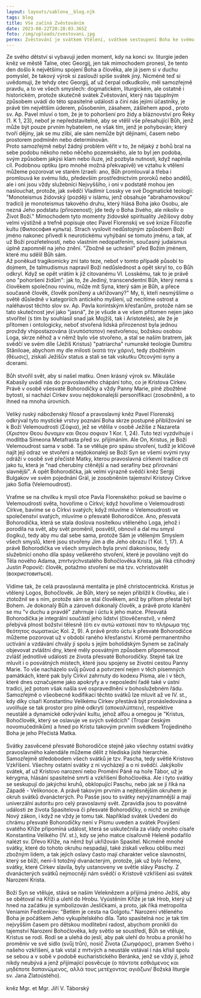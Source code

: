 ```yaml
---
layout: layouts/sablona__blog.njk
tags: blog
title: Vše začíná Zvěstováním
date: 2023-08-22T20:28:03.365Z
foto: /img/uploads/zvestovani.jpg
perex: Zvěstování je svátkem Vtělení, svátkem sestoupení Boha ke svému stvoření.
---
```

<!--StartFragment-->

 Ze svého dětství si vybavuji jeden moment, kdy na konci sv. liturgie jeden kněz ve městě Talne, otec Georgij, jen tak mimochodem pronesl, že tento den došlo k největšímu spojení Boha a člověka, ale já jsem si v duchu pomyslel, že takový výrok si zaslouží spíše svátek jiný. Nicméně teď si uvědomuji, že tehdy otec Georgij, ať už čerpal odkudkoliv, měl samozřejmě pravdu, a to ve všech smyslech: dogmatickém, liturgickém, ale ostatně i historickém, protože skutečně svátek Zvěstování, který nás tajuplným způsobem uvádí do této spasitelné události a činí nás jejími účastníky, je právě tím největším úderem, působením, zásahem, zášlehem apod., proto sv. Ap. Pavel mluví o tom, že je to pohoršení pro židy a bláznovství pro Řeky (1. K 1, 23), neboť je nepředstavitelné, aby se vtělil vše přesahující Bůh, jenž může být pouze prvním hybatelem, ne však tím, jenž je pohybován; který tvoří dějiny, jak se mu zlíbí, ale sám nemůže být dějinami, časem nebo prostorem podmíněn nebo determinován.\
Proto samozřejmě nebyl žádný problém věřit v to, že nějaký z bohů bral na sebe podobu někoho nebo něčeho pozemského, ale to byl jen podoba, svým způsobem jakýsi klam nebo iluze, jež pozbyla nutnosti, když naplnila cíl. Podobnou optiku (pro mnohé možná překvapivě) ve vztahu k vtělení můžeme pozorovat ve starém Izraeli: ano, Bůh promlouval a třeba i promlouvá ke svému lidu, především prostřednictvím proroků nebo andělů, ale i oni jsou vždy služebníci Nejvyššího, i oni v podstatě mohou jen naslouchat, protože, jak svědčí Vladimir Lossky ve své Dogmatické teologii: "Monoteismus židovský (později v islámu, jenž obsahuje "abrahamovskou" tradici) je monoteismus takového druhu, který hlásá Boha jako Osobu, ale nezná Jeho podstatu (přirozenost); jde tedy o Boha živého, ale nikoliv o Život Boží." Mimochodem tyto momenty židovské spirituality Ježíšovy doby velmi výstižně a trefně popisuje otec Pavel Florenskij ve své knize Filozofie kultu (Философия культа). Strach vyslovit nedůstojným způsobem Boží jméno nakonec přivedl k neurotickému vyhýbání se tomuto jménu, a tak, ať už Boží prozřetelností, nebo vlastním nedopatřením, současný judaismus úplně zapomněl na jeho znění. "Zbožně se uchránil" před Božím jménem, které mu sdělil Bůh sám.\
Až poněkud tragikomicky zní tato teze, neboť v tomto případě působí to dojmem, že talmudismus napravil Boží nedůslednost a opět skryl to, co Bůh odkryl. Když se opět vrátím k již citovanému Vl. Losskému, tak to je právě ono "pohoršení židům": jak to, že Jediný, transcendentní Bůh, který nemá s člověkem společnou rovinu, může mít Syna, který sám je Bůh, a přece současně člověk, člověk ponížený a ukřižovaný?" My, ti, kteří nesmýšlíme o světě důsledně v kategoriích antického myšlení, už necítíme ostrost a naléhavost těchto slov sv. Ap. Pavla korintským křesťanům, protože nám se tato skutečnost jeví jako "jasná", že je všude a ve všem přítomen nejen jako stvořitel (s tím by souhlasil snad jak Mojžíš, tak i Aristotelés), ale že je přítomen i ontologicky, neboť stvořená lidská přirozenost byla jednou provždy vhipostazována (ένυπόστατον) nestvořenou, božskou osobou Loga, skrze něhož a v němž bylo vše stvořeno, a stal se naším bratrem, jak svědčí ve svém díle (Ježíš Kristus) "patriarcha" rumunské teologie Dumitru Stăniloae, abychom my dle milosti (κατά την χάριν), tedy zbožtěním (θέωσις), získali Ježíšův status a stali se tak vskutku Otcovými syny a dcerami.\
\
Bůh stvořil svět, aby si našel matku. Onen krásný výrok sv. Mikuláše Kabasily uvádí nás do pravoslavného chápání toho, co je Kristova Církev. Právě v osobě všesvaté Bohorodičky a vždy Panny Marie, plně zbožtěné bytosti, si nachází Církev svou nejdokonalejší personifikaci (zosobnění), a to ihned na mnoha úrovních.\
\
Veliký ruský náboženský filosof a pravoslavný kněz Pavel Florenskij odkrýval tyto mystické vrstvy poznání Boha skrze postupné přibližování se k Boží Velemoudrosti (Σόφια), jež se vtělila v osobě Ježíše z Nazareta (Χριστον Θεου δυναμιν και Θεου σοφιαν 1 Kor. 1, 24). Tuto tezi vyzdvihuje i modlitba Simeona Metafrasta před sv. přijímáním. Ale On, Kristus, je Boží Velemoudrost sama v sobě. Ta se vtěluje pro spásu stvoření, tudíž je klíčové najít její odraz ve stvoření a nejdokonaleji se Boží Syn se všemi svými rysy odráží v osobě své přečisté Matky, kterou pravoslavná církevní tradice ctí jako tu, která je "nad cherubíny ctěnější a nad serafíny bez přirovnání slavnější". A opět Bohorodička, jak velmi výrazně svědčí kněz Sergij Bulgakov ve svém pojednání Grál, je zosobněním tajemství Kristovy Církve jako Sofia (Velemoudrost).\
\
Vraťme se na chvilku k mysli otce Pavla Florenského: pokud se bavíme o Velemoudrosti světa, hovoříme o Církvi; když hovoříme o Velemoudrosti Církve, bavíme se o Církvi svatých; když mluvíme o Velemoudrosti ve společenství svatých, mluvíme o přesvaté Bohorodičce. Ano, přesvatá Bohorodička, která se stala doslova nositelkou vtěleného Loga, jehož i porodila na svět, aby svět proměnil, posvětil, obnovil a dal mu smysl (logiku), tedy aby mu dal sebe sama, protože Sám je vtěleným Smyslem všech smyslů, které jsou stvořeny Jím a dle Jeho obrazu (1 Kol. 1, 17). A právě Bohorodička ve všech smyslech byla první diakonisou, tedy služebnící onoho díla spásy veškerého stvoření, které je povoláno vejít do Těla nového Adama, zmrtvýchvstalého Bohočlověka Krista, jak říká ctihodný Justin Popovič: člověk, potažmo stvoření se má tzv. vchristovatět (вохристовиться).\
\
Vidíme tak, že celá pravoslavná mentalita je plně christocentrická. Kristus je vtělený Logos, Bohočlověk. Je Bůh, který se nejen přiblížil k člověku, ale i ztotožnil se s ním, protože sám se stal člověkem, aniž by přitom přestal být Bohem. Je dokonalý Bůh a zároveň dokonalý člověk, a právě proto klanění se mu "v duchu a pravdě" zahrnuje i úctu k jeho matce. Přesvatá Bohorodička je integrální součástí jeho lidství (člověčenství), v němž přebývá plnost božství tělesně (ότι εν αυτώ κατοικεί παν το πλήρωμα της θεότητος σωματικώς Kol. 2, 9). A právě proto úctu k přesvaté Bohorodičce můžeme pozorovat už v období raného křesťanství. Kromě permanentního uctívání a vzdávání chvály jí spolu s jejím boholidským Synem se začínaly objevovat zvláštní dny, které měly posvátným způsobem připomenout zvlášť jednotlivé události ze života přesvaté Bohorodičky. Stejně tak lze mluvit i o posvátných místech, které jsou spojeny se životní cestou Panny Marie. To vše nacházelo svůj původ a potvrzení nejen v těch písemných památkách, které pak byly Církví zahrnuty do kodexu Písma, ale i v těch, které dnes označujeme jako apokryfy a v neposlední řadě také v ústní tradici, jež potom však našla své ospravedlnění v bohoslužebném řádu. Samozřejmě o všeobecné kodifikaci těchto svátků lze mluvit až ve IV. st., kdy díky císaři Konstantinu Velikému Církev přestává být pronásledována a uvolňuje se tak prostor pro plné odkrytí (αποκαλύπτειν), respektive neustálé a dynamické odkrývání kultu, jehož alfou a omegou je "Kristus, Bohočlověk, který se oslavuje ve svých svědcích" (Tropar českým novomučedníkům) a hned po Kristu takovým prvním svědkem Trojjediného Boha je jeho Přečistá Matka.\
\
Svátky zasvěcené přesvaté Bohorodičce stejně jako všechny ostatní svátky pravoslavného kalendáře můžeme dělit z hlediska jisté hierarchie. Samozřejmě středobodem všech svátků je tzv. Pascha, tedy světlé Kristovo Vzkříšení. Všechny ostatní svátky z ni vycházejí a o ni svědčí. Jakýkoliv svátek, ať už Kristovo narození nebo Promění Páně na hoře Tábor, už je kérygma, hlásání spasitelné smrti a vzkříšení Bohočlověka. Ale i tyto svátky se seskupují do jakýchsi kruhů, obklopující Paschu, nebo jak se jí říká na Západě - Velikonoce. A právě takovým prvním a nejtěsnějším okruhem je okruh svátků dvanácterých. Po Pasše jsou to svátky nejvýznamnější a mají univerzální autoritu pro celý pravoslavný svět. Zpravidla jsou to posvátné události ze života Spasitelova či přesvaté Bohorodičky, o nichž se zmiňuje Nový zákon, i když ne vždy je tomu tak. Například svátek Uvedení do chrámu přesvaté Bohorodičky není v Písmu uveden a svátek Povýšení svatého Kříže připomíná událost, která se uskutečnila za vlády onoho císaře Konstantina Velikého (IV. st.), kdy se jeho matce císařovně Heleně podařilo nalézt sv. Dřevo Kříže, na němž byl ukřižován Spasitel. Nicméně mnohé svátky, které do tohoto okruhu nespadají, také získali velkou oblibu mezi zbožným lidem, a tak jejich oslavy často mají charakter velice slavnostní, který se blíží, není-li totožný dvanácterým, protože, jak už bylo řečeno, svátky, které Církev slavila, byly ustanoveny ve světle slávy Paschy. Z dvanácterých svátků nejmocněji nám svědčí o Kristově vzkříšení asi svátek Narození Krista.\
\
Boží Syn se vtěluje, stává se naším Veleknězem a přijímá jméno Ježíš, aby se obětoval na Kříži a ulehl do Hrobu. Vyústěním Kříže je tak Hrob, který už hned na začátku je symbolizován Jesličkami, a proto, jak říká metropolita Veniamin Fedčenkov: "Betlém je cesta na Golgotu.“ Narození vtěleného Boha je počátkem Jeho vykupitelského díla. Tato spasitelná noc je tak tím nejvyšším časem pro dětskou modlitební radost, abychom pronikli do tajemství Narození Bohočlověka, kdy světlo se soustředí, Bůh se vtěluje, Kristus se rodí. Rodí se a ulehá do jeslí, aby pak ulehl do hrobu a pronikl ho proměniv ve své sídlo (svůj trůn), nosič Života (Ζωηφόρος), pramen Svého i našeho vzkříšení, a tak vstal z mrtvých a neustále vstával i nás křísil spolu se sebou a v sobě v podobě eucharistického Beránka, jenž se vždy jí, jehož nikdy neubývá a jenž přijímající posvěcuje (ο πάντοτε εσθιόμενος και μηδέποτε δαπανώμενος, αλλά τους μετέχοντας αγιάζων/ Božská liturgie sv. Jana Zlatoústého).\
\
kněz Mgr. et Mgr. Jiří V. Táborský

<!--EndFragment-->